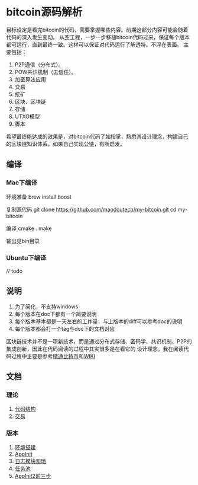 # bitcoin源码解析
目标设定是看完bitcoin的代码，需要掌握哪些内容。前期这部分内容可能会随着代码的深入发生变动。
从空工程，一步一步移植bitcoin代码过来，保证每个版本都可运行，直到最终一致。这样可以保证对代码运行了解透特。不浮在表面。
主要包括：
1.	P2P通信（分布式）。
2.	POW共识机制（去信任）。
3.	加密算法应用
4.	交易
5.	挖矿
6.	区块、区块链
7.	存储
8.	UTXO模型
9.	脚本

希望最终能达成的效果是，对bitcoin代码了如指掌，熟悉其设计理念，构建自己的区块链知识体系。如果自己实现公链，有所启发。

## 编译
### Mac下编译
环境准备
brew install boost

复制源代码
git clone https://github.com/maodoutech/my-bitcoin.git
cd my-bitcoin

编译
cmake .
make

输出见bin目录

### Ubuntu下编译
// todo

## 说明
1. 为了简化，不支持windows
2. 每个版本在doc下都有一个简要说明
3. 每个版本基本都是一天左右的工作量，与上版本的diff可以参考doc的说明
4. 每个版本都会打一个tag与doc下的文档对应

区块链技术并不是一项新技术，而是通过分布式存储、密码学、共识机制、P2P的集成创新，因此在代码阅读的过程中其实很多是在看它的
设计理念。我在阅读代码过程中主要是参考[精通比特币](http://book.8btc.com/masterbitcoin2cn)和[WIKI](https://en.bitcoin.it/wiki/Main_Page)

## 文档

### 理论
1. [代码结构](https://github.com/maodoutech/my-bitcoin/tree/master/doc/overview.md)
2. [交易](https://github.com/maodoutech/my-bitcoin/tree/master/doc/theory_transaction.md)

### 版本

1. [环境搭建](https://github.com/maodoutech/my-bitcoin/blob/master/doc/v1.md)
2. [AppInit](https://github.com/maodoutech/my-bitcoin/blob/master/doc/v2.md)
3. [日志模块和琐](https://github.com/maodoutech/my-bitcoin/blob/master/doc/v3.md)
4. [任务池](https://github.com/maodoutech/my-bitcoin/blob/master/doc/v4.md)
5. [AppInit2前三步](https://github.com/maodoutech/my-bitcoin/blob/master/doc/v5.md)
